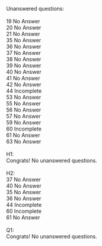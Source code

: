 Unanswered questions:<br /><br />19 No Answer<br />20 No Answer<br />21 No Answer<br />35 No Answer<br />36 No Answer<br />37 No Answer<br />38 No Answer<br />39 No Answer<br />40 No Answer<br />41 No Answer<br />42 No Answer<br />44 Incomplete<br />53 No Answer<br />55 No Answer<br />56 No Answer<br />57 No Answer<br />59 No Answer<br />60 Incomplete<br />61 No Answer<br />63 No Answer<br /><br />H1:<br />Congrats! No unanswered questions.<br /><br />H2:<br />37 No Answer<br />40 No Answer<br />35 No Answer<br />36 No Answer<br />44 Incomplete<br />60 Incomplete<br />61 No Answer<br /><br />Q1:<br />Congrats! No unanswered questions.<br /><br />